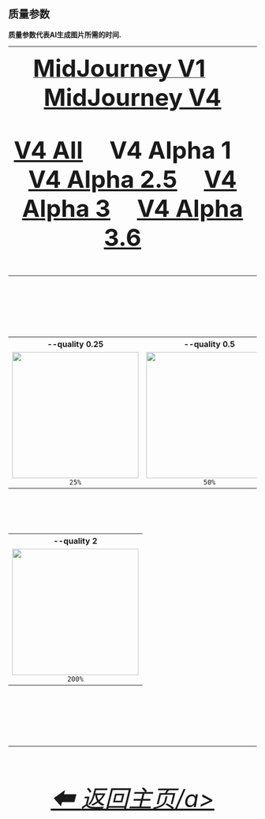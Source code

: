 <h2>质量参数</h2>
<b>质量参数代表AI生成图片所需的时间.</b>
<br>

<hr><!--------------->

<div align="center">

[<font size="15">**MidJourney V1**](/Pages/MJ_V4/Comparison_Pages/Parameters/Quality_Comparison.md)
    &nbsp;&nbsp;&nbsp;
[<font size="15">**MidJourney V4**]()
<br>

[<font size="15">**V4 All**](/Pages/MJ_V4/Comparison_Pages/Parameters/Quality_Comparison/Quality_Comparison_V4_All.md)&nbsp;&nbsp;&nbsp;
<font size="15">**V4 Alpha 1**&nbsp;&nbsp;&nbsp;
[<font size="15">**V4 Alpha 2.5**](/Pages/MJ_V4/Comparison_Pages/Parameters/Quality_Comparison/Older_Versions/V4_Alpha_2.5_4a.md)&nbsp;&nbsp;&nbsp;
[<font size="15">**V4 Alpha 3**](/Pages/MJ_V4/Comparison_Pages/Parameters/Quality_Comparison/Older_Versions/V4_Alpha_3.md)&nbsp;&nbsp;&nbsp;
[<font size="15">**V4 Alpha 3.6**](/Pages/MJ_V4/Comparison_Pages/Parameters/Quality_Comparison/Quality_Comparison.md)&nbsp;&nbsp;&nbsp;

</div>

<hr>
<br>

<div align="center">

<table>
    <tr align=center valign=middle>
        <th>--quality 0.25</th>
        <th>--quality 0.5</th>
        <th>--quality 1</th>
    </tr>
    <tr align=center valign=middle>
        <td>
            <img src="/Images/MJ_V4/V4_Alpha_1/Comparison_Page_Images/Quality_Comparison/sphere_quality_0.25.webp?raw=true" width="256" />
            <br><code>25%</code>
        </td>
        <td>
            <img src="/Images/MJ_V4/V4_Alpha_1/Comparison_Page_Images/Quality_Comparison/sphere_quality_0.5.webp?raw=true" width="256" />
            <br><code>50%</code>
        </td>
        <td>
            <img src="/Images/MJ_V4/V4_Alpha_1/Comparison_Page_Images/Quality_Comparison/sphere_quality_1.webp?raw=true" width="256" />
            <br><code>100% (Default)</code>
        </td>
    </tr>
</table>

<br>

<table>
    <tr align=center valign=middle>
        <th>--quality 2</th>
    </tr>
    <tr align=center valign=middle>
        <td>
            <img src="/Images/MJ_V4/V4_Alpha_1/Comparison_Page_Images/Quality_Comparison/sphere_quality_2.webp?raw=true" width="256" />
            <br><code>200%</code>
        </td>
    </tr>
</table>

</div>

<br>

<hr><!--------------->
<div align="center">
<h6><a href="/README.md">⬅ 返回主页/a></h6>
</div>
